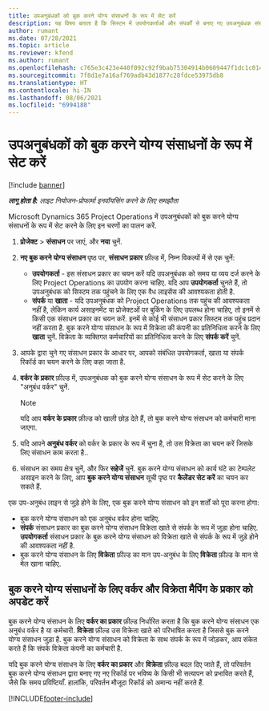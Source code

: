 ```yaml
---
title: उपअनुबंधकों को बुक करने योग्य संसाधनों के रूप में सेट करें
description: यह विषय बताता है कि सिस्टम में उपयोगकर्ताओं और संपर्कों से बनाए गए उपअनुबंधक संसाधनों को कैसे सेट अप और बनाए रखा जाए, ताकि उन्हें Microsoft Dynamics 365 Project Operations में उप-अनुबंधों के साथ जोड़ा जा सके.
author: rumant
ms.date: 07/28/2021
ms.topic: article
ms.reviewer: kfend
ms.author: rumant
ms.openlocfilehash: c765e3c423e440f092c92f9bab75304914b0609447f1dc1c014f98801561b7a6
ms.sourcegitcommit: 7f8d1e7a16af769adb43d1877c28fdce53975db8
ms.translationtype: HT
ms.contentlocale: hi-IN
ms.lasthandoff: 08/06/2021
ms.locfileid: "6994188"
---
```

# <a name="set-up-subcontractors-as-bookable-resources"></a>उपअनुबंधकों को बुक करने योग्य संसाधनों के रूप में सेट करें

[!include [banner](../../includes/dataverse-preview.md)]

_**लागू होता है:** लाइट नियोजन-प्रोफार्मा इनवॉयसिंग करने के लिए समझौता_

Microsoft Dynamics 365 Project Operations में उपअनुबंधकों को बुक करने योग्य संसाधनों के रूप में सेट करने के लिए इन चरणों का पालन करें.

1. **प्रोजेक्ट** \> **संसाधन** पर जाएं, और **नया** चुनें.
2. **नए बुक करने योग्य संसाधन** पृष्ठ पर, **संसाधन प्रकार** फ़ील्ड में, निम्न विकल्पों में से एक चुनें:

    - **उपयोगकर्ता** - इस संसाधन प्रकार का चयन करें यदि उपअनुबंधक को समय या व्यय दर्ज करने के लिए Project Operations का उपयोग करना चाहिए. यदि आप **उपयोगकर्ता** चुनते हैं, तो उपअनुबंधक को सिस्टम तक पहुंचने के लिए एक वैध लाइसेंस की आवश्यकता होती है.
    - **संपर्क** या **खाता** - यदि उपअनुबंधक को Project Operations तक पहुंच की आवश्यकता नहीं है, लेकिन कार्य असाइनमेंट या प्रोजेक्टओं पर बुकिंग के लिए उपलब्ध होना चाहिए, तो इनमें से किसी एक संसाधन प्रकार का चयन करें. इनमें से कोई भी संसाधन प्रकार सिस्टम तक पहुंच प्रदान नहीं करता है. बुक करने योग्य संसाधन के रूप में विक्रेता की कंपनी का प्रतिनिधित्व करने के लिए **खाता** चुनें. विक्रेता के व्यक्तिगत कर्मचारियों का प्रतिनिधित्व करने के लिए **संपर्क करें** चुनें.

3. आपके द्वारा चुने गए संसाधन प्रकार के आधार पर, आपको संबंधित उपयोगकर्ता, खाता या संपर्क रिकॉर्ड का चयन करने के लिए कहा जाता है.
4. **वर्कर के प्रकार** फ़ील्ड में, उपअनुबंधक को बुक करने योग्य संसाधन के रूप में सेट करने के लिए "अनुबंध वर्कर" चुनें.

    > [!NOTE]
    > यदि आप **वर्कर के प्रकार** फ़ील्ड को खाली छोड़ देते हैं, तो बुक करने योग्य संसाधन को कर्मचारी माना जाएगा.

5. यदि आपने **अनुबंध वर्कर** को वर्कर के प्रकार के रूप में चुना है, तो उस विक्रेता का चयन करें जिसके लिए संसाधन काम करता है..
6. संसाधन का समय क्षेत्र चुनें, और फिर **सहेजें** चुनें. बुक करने योग्य संसाधन को कार्य घंटे का टेम्पलेट असाइन करने के लिए, आप **बुक करने योग्य संसाधन** सूची पृष्ठ पर **कैलेंडर सेट करें** का चयन कर सकते हैं.

एक उप-अनुबंध लाइन से जुड़े होने के लिए, एक बुक करने योग्य संसाधन को इन शर्तों को पूरा करना होगा:

- बुक करने योग्य संसाधन को एक अनुबंध वर्कर होना चाहिए.
- **संपर्क** संसाधन प्रकार का बुक करने योग्य संसाधन विक्रेता खाते से संपर्क के रूप में जुड़ा होना चाहिए. **उपयोगकर्ता** संसाधन प्रकार के बुक करने योग्य संसाधन को विक्रेता खाते से संपर्क के रूप में जुड़े होने की आवश्यकता नहीं है.
- बुक करने योग्य संसाधन के लिए **विक्रेता** फ़ील्ड का मान उप-अनुबंध के लिए **विक्रेता** फ़ील्ड के मान से मेल खाना चाहिए.

## <a name="update-the-type-of-worker-and-vendor-mapping-for-bookable-resources"></a>बुक करने योग्य संसाधनों के लिए वर्कर और विक्रेता मैपिंग के प्रकार को अपडेट करें

बुक करने योग्य संसाधन के लिए **वर्कर का प्रकार** फ़ील्ड निर्धारित करता है कि बुक करने योग्य संसाधन एक अनुबंध वर्कर है या कर्मचारी. **विक्रेता** फ़ील्ड उस विक्रेता खाते को परिभाषित करता है जिससे बुक करने योग्य संसाधन जुड़ा है. बुक करने योग्य संसाधन को विक्रेता के साथ संपर्क के रूप में जोड़कर, आप संकेत करते हैं कि संपर्क विक्रेता कंपनी का कर्मचारी है.

यदि बुक करने योग्य संसाधन के लिए **वर्कर का प्रकार** और **विक्रेता** फ़ील्ड बदल दिए जाते हैं, तो परिवर्तन बुक करने योग्य संसाधन द्वारा बनाए गए नए रिकॉर्ड पर भविष्य के किसी भी सत्यापन को प्रभावित करते हैं, जैसे कि समय प्रविष्टियाँ. हालांकि, परिवर्तन मौजूदा रिकॉर्ड को अमान्य नहीं करते हैं.

[!INCLUDE[footer-include](../../includes/footer-banner.md)]
